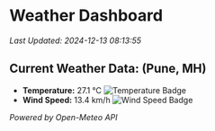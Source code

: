 
# Weather Dashboard

_Last Updated: 2024-12-13 08:13:55_

## Current Weather Data: (Pune, MH)
- **Temperature:** 27.1 °C ![Temperature Badge](https://img.shields.io/badge/Temperature-Medium%20Temp-green)
- **Wind Speed:** 13.4 km/h ![Wind Speed Badge](https://img.shields.io/badge/Wind%20Speed-Low%20Wind-blue)

*Powered by Open-Meteo API*
